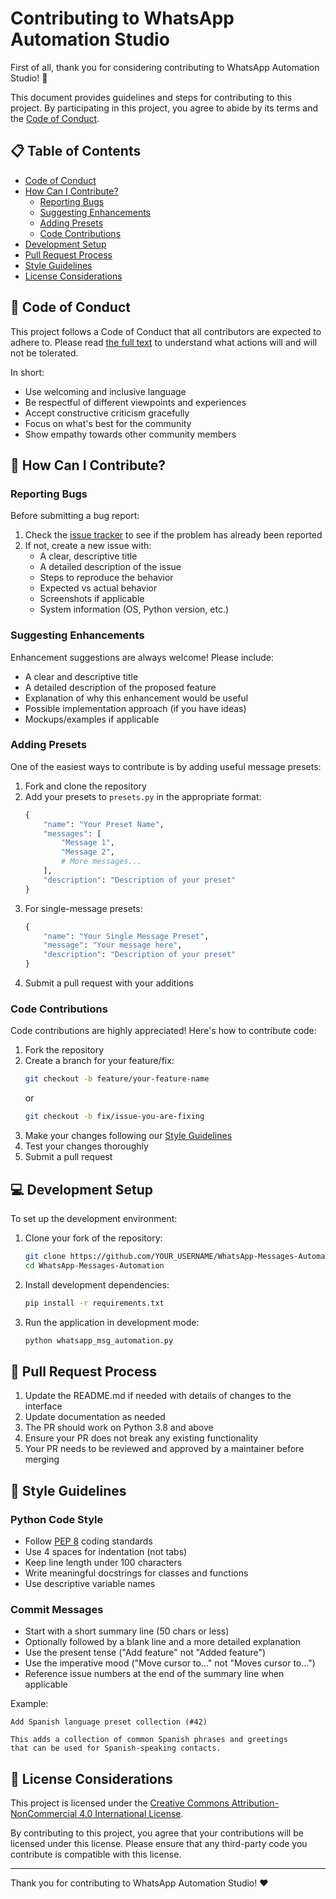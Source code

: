 # Contributing to WhatsApp Automation Studio

First of all, thank you for considering contributing to WhatsApp Automation Studio! 🎉

This document provides guidelines and steps for contributing to this project. By participating in this project, you agree to abide by its terms and the [Code of Conduct](#code-of-conduct).

## 📋 Table of Contents

- [Code of Conduct](#code-of-conduct)
- [How Can I Contribute?](#how-can-i-contribute)
  - [Reporting Bugs](#reporting-bugs)
  - [Suggesting Enhancements](#suggesting-enhancements)
  - [Adding Presets](#adding-presets)
  - [Code Contributions](#code-contributions)
- [Development Setup](#development-setup)
- [Pull Request Process](#pull-request-process)
- [Style Guidelines](#style-guidelines)
- [License Considerations](#license-considerations)

## 🤝 Code of Conduct

This project follows a Code of Conduct that all contributors are expected to adhere to. Please read [the full text](CODE_OF_CONDUCT.md) to understand what actions will and will not be tolerated.

In short:
- Use welcoming and inclusive language
- Be respectful of different viewpoints and experiences
- Accept constructive criticism gracefully
- Focus on what's best for the community
- Show empathy towards other community members

## 🚀 How Can I Contribute?

### Reporting Bugs

Before submitting a bug report:
1. Check the [issue tracker](https://github.com/yourusername/WhatsApp-Messages-Automation/issues) to see if the problem has already been reported
2. If not, create a new issue with:
   - A clear, descriptive title
   - A detailed description of the issue
   - Steps to reproduce the behavior
   - Expected vs actual behavior
   - Screenshots if applicable
   - System information (OS, Python version, etc.)

### Suggesting Enhancements

Enhancement suggestions are always welcome! Please include:
- A clear and descriptive title
- A detailed description of the proposed feature
- Explanation of why this enhancement would be useful
- Possible implementation approach (if you have ideas)
- Mockups/examples if applicable

### Adding Presets

One of the easiest ways to contribute is by adding useful message presets:

1. Fork and clone the repository
2. Add your presets to `presets.py` in the appropriate format:
   ```python
   {
       "name": "Your Preset Name",
       "messages": [
           "Message 1",
           "Message 2",
           # More messages...
       ],
       "description": "Description of your preset"
   }
   ```
3. For single-message presets:
   ```python
   {
       "name": "Your Single Message Preset",
       "message": "Your message here",
       "description": "Description of your preset"
   }
   ```
4. Submit a pull request with your additions

### Code Contributions

Code contributions are highly appreciated! Here's how to contribute code:

1. Fork the repository
2. Create a branch for your feature/fix:
   ```bash
   git checkout -b feature/your-feature-name
   ```
   or
   ```bash
   git checkout -b fix/issue-you-are-fixing
   ```
3. Make your changes following our [Style Guidelines](#style-guidelines)
4. Test your changes thoroughly
5. Submit a pull request

## 💻 Development Setup

To set up the development environment:

1. Clone your fork of the repository:
   ```bash
   git clone https://github.com/YOUR_USERNAME/WhatsApp-Messages-Automation.git
   cd WhatsApp-Messages-Automation
   ```

2. Install development dependencies:
   ```bash
   pip install -r requirements.txt
   ```

3. Run the application in development mode:
   ```bash
   python whatsapp_msg_automation.py
   ```

## 📝 Pull Request Process

1. Update the README.md if needed with details of changes to the interface
2. Update documentation as needed
3. The PR should work on Python 3.8 and above
4. Ensure your PR does not break any existing functionality
5. Your PR needs to be reviewed and approved by a maintainer before merging

## 🎨 Style Guidelines

### Python Code Style

- Follow [PEP 8](https://pep8.org/) coding standards
- Use 4 spaces for indentation (not tabs)
- Keep line length under 100 characters
- Write meaningful docstrings for classes and functions
- Use descriptive variable names

### Commit Messages

- Start with a short summary line (50 chars or less)
- Optionally followed by a blank line and a more detailed explanation
- Use the present tense ("Add feature" not "Added feature")
- Use the imperative mood ("Move cursor to..." not "Moves cursor to...")
- Reference issue numbers at the end of the summary line when applicable

Example:
```
Add Spanish language preset collection (#42)

This adds a collection of common Spanish phrases and greetings
that can be used for Spanish-speaking contacts.
```

## 📄 License Considerations

This project is licensed under the [Creative Commons Attribution-NonCommercial 4.0 International License](LICENSE).

By contributing to this project, you agree that your contributions will be licensed under this license. Please ensure that any third-party code you contribute is compatible with this license.

---

Thank you for contributing to WhatsApp Automation Studio! ❤️
